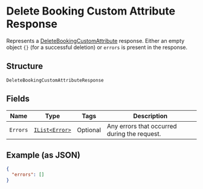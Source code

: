 
# Delete Booking Custom Attribute Response

Represents a [DeleteBookingCustomAttribute](../../doc/api/booking-custom-attributes.md#delete-booking-custom-attribute) response.
Either an empty object `{}` (for a successful deletion) or `errors` is present in the response.

## Structure

`DeleteBookingCustomAttributeResponse`

## Fields

| Name | Type | Tags | Description |
|  --- | --- | --- | --- |
| `Errors` | [`IList<Error>`](../../doc/models/error.md) | Optional | Any errors that occurred during the request. |

## Example (as JSON)

```json
{
  "errors": []
}
```

